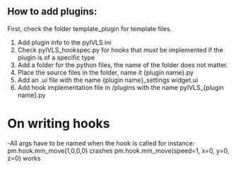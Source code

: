 ## How to add plugins:
First, check the folder template_plugin for template files.
1. Add plugin info to the pyIVLS.ini 
2. Check pyIVLS_hookspec.py for hooks that *must* be implemented if the plugin is of a specific type
3. Add a folder for the python files, the name of the folder does not matter.
4. Place the source files in the folder, name it {plugin name}.py
5. Add an .ui file with the name {plugin name}_settings widget.ui
6. Add hook implementation file in /plugins with the name pyIVLS_{plugin name}.py


# On writing hooks
-All args have to be named when the hook is called
for instance:
pm.hook.mm_move(1,0,0,0) crashes
pm.hook.mm_move(speed=1, x=0, y=0, z=0) works

